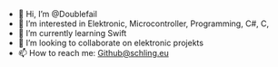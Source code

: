 - 👋 Hi, I’m @Doublefail
- 👀 I’m interested in Elektronic, Microcontroller, Programming, C#, C,
- 🌱 I’m currently learning Swift 
- 💞️ I’m looking to collaborate on elektronic projekts
- 📫 How to reach me: Github@schling.eu

<!---
Doublefail/Doublefail is a ✨ special ✨ repository because its `README.md` (this file) appears on your GitHub profile.
You can click the Preview link to take a look at your changes.
--->
